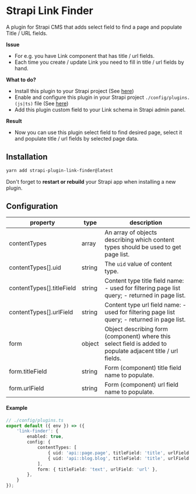 # Strapi Link Finder

A plugin for Strapi CMS that adds select field to find a page and populate Title / URL fields.

**Issue**
* For e.g. you have Link component that has title / url fields.
* Each time you create / update Link you need to fill in title / url fields by hand.  

**What to do?**
* Install this plugin to your Strapi project (See [here](#installation))
* Enable and configure this plugin in your Strapi project ```./config/plugins.(js|ts)``` file (See [here](#configuration))
* Add this plugin custom field to your Link schema in Strapi admin panel.  

**Result**
* Now you can use this plugin select field to find desired page, select it and populate title / url fields by selected page data.

## Installation

```bash
yarn add strapi-plugin-link-finder@latest
```

Don't forget to **restart or rebuild** your Strapi app when installing a new plugin.

## Configuration

| property                  | type   | description                                                                                                  |
|---------------------------|--------|--------------------------------------------------------------------------------------------------------------|
| contentTypes              | array  | An array of objects describing which content types should be used to get page list.                          |
| contentTypes[].uid        | string | The `uid` value of content type.                                                                             |
| contentTypes[].titleField | string | Content type title field name: - used for filtering page list query; - returned in page list.                |
| contentTypes[].urlField   | string | Content type url field name: -used for filtering page list query; - returned in page list.                   |
| form                      | object | Object describing form (component) where this select field is added to populate adjacent title / url fields. |
| form.titleField           | string | Form (component) title field name to populate.                                                               |
| form.urlField             | string | Form (component) url field name to populate.                                                                 |

#### Example

```ts
// ./config/plugins.ts
export default ({ env }) => ({
    'link-finder': {
        enabled: true,
        config: {
            contentTypes: [
                { uid: 'api::page.page', titleField: 'title', urlField: 'fullUrl' },
                { uid: 'api::blog.blog', titleField: 'title', urlField: 'fullUrl' },
            ],
            form: { titleField: 'text', urlField: 'url' },
        },
    }
});
```